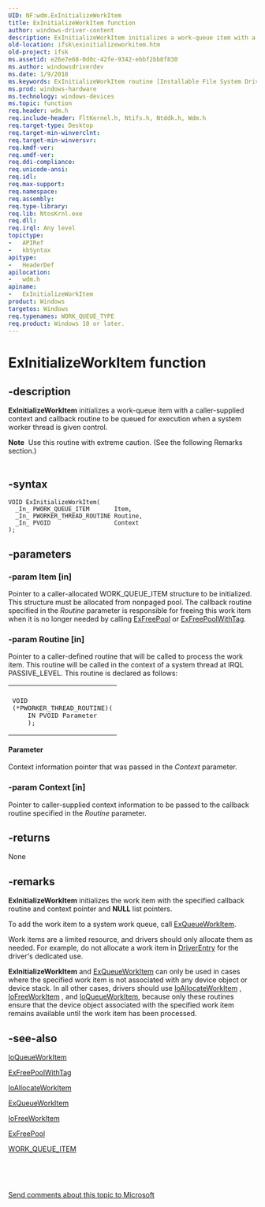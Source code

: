 ```yaml
---
UID: NF:wdm.ExInitializeWorkItem
title: ExInitializeWorkItem function
author: windows-driver-content
description: ExInitializeWorkItem initializes a work-queue item with a caller-supplied context and callback routine to be queued for execution when a system worker thread is given control.
old-location: ifsk\exinitializeworkitem.htm
old-project: ifsk
ms.assetid: e26e7e68-0d0c-42fe-9342-ebbf2bb8f830
ms.author: windowsdriverdev
ms.date: 1/9/2018
ms.keywords: ExInitializeWorkItem routine [Installable File System Drivers], wdm/ExInitializeWorkItem, ExInitializeWorkItem, exref_815c9796-c2e5-4362-926a-2fb509f3a1ae.xml, ifsk.exinitializeworkitem
ms.prod: windows-hardware
ms.technology: windows-devices
ms.topic: function
req.header: wdm.h
req.include-header: FltKernel.h, Ntifs.h, Ntddk.h, Wdm.h
req.target-type: Desktop
req.target-min-winverclnt: 
req.target-min-winversvr: 
req.kmdf-ver: 
req.umdf-ver: 
req.ddi-compliance: 
req.unicode-ansi: 
req.idl: 
req.max-support: 
req.namespace: 
req.assembly: 
req.type-library: 
req.lib: NtosKrnl.exe
req.dll: 
req.irql: Any level
topictype:
-	APIRef
-	kbSyntax
apitype:
-	HeaderDef
apilocation:
-	wdm.h
apiname:
-	ExInitializeWorkItem
product: Windows
targetos: Windows
req.typenames: WORK_QUEUE_TYPE
req.product: Windows 10 or later.
---
```


# ExInitializeWorkItem function


## -description


<b>ExInitializeWorkItem</b> initializes a work-queue item with a caller-supplied context and callback routine to be queued for execution when a system worker thread is given control. 
<div class="alert"><b>Note</b>  Use this routine with extreme caution. (See the following Remarks section.)</div><div> </div>

## -syntax


````
VOID ExInitializeWorkItem(
  _In_ PWORK_QUEUE_ITEM       Item,
  _In_ PWORKER_THREAD_ROUTINE Routine,
  _In_ PVOID                  Context
);
````


## -parameters




### -param Item [in]

Pointer to a caller-allocated WORK_QUEUE_ITEM structure to be initialized. This structure must be allocated from nonpaged pool. The callback routine specified in the <i>Routine</i> parameter is responsible for freeing this work item when it is no longer needed by calling <a href="..\wdm\nf-wdm-exfreepool.md">ExFreePool</a> or <a href="..\wdm\nf-wdm-exfreepoolwithtag.md">ExFreePoolWithTag</a>. 


### -param Routine [in]

Pointer to a caller-defined routine that will be called to process the work item. This routine will be called in the context of a system thread at IRQL PASSIVE_LEVEL. This routine is declared as follows: 
<div class="code"><span codelanguage=""><table>
<tr>
<th></th>
</tr>
<tr>
<td>
<pre>VOID
(*PWORKER_THREAD_ROUTINE)(
    IN PVOID Parameter
    );</pre>
</td>
</tr>
</table></span></div>


#### Parameter

Context information pointer that was passed in the <i>Context</i> parameter. 


### -param Context [in]

Pointer to caller-supplied context information to be passed to the callback routine specified in the <i>Routine</i> parameter. 


## -returns


None 



## -remarks


<b>ExInitializeWorkItem</b> initializes the work item with the specified callback routine and context pointer and <b>NULL</b> list pointers. 

To add the work item to a system work queue, call <a href="..\wdm\nf-wdm-exqueueworkitem.md">ExQueueWorkItem</a>. 

Work items are a limited resource, and drivers should only allocate them as needed. For example, do not allocate a work item in <a href="..\wdm\nc-wdm-driver_initialize.md">DriverEntry</a> for the driver's dedicated use. 

<b>ExInitializeWorkItem</b>
      and 
     <a href="..\wdm\nf-wdm-exqueueworkitem.md">ExQueueWorkItem</a>
      can only be used in cases where the specified work item is not associated with any device object or device stack. In all other cases, drivers should use 
     <a href="..\wdm\nf-wdm-ioallocateworkitem.md">IoAllocateWorkItem</a>
     , 
     <a href="..\wdm\nf-wdm-iofreeworkitem.md">IoFreeWorkItem</a>
     , and 
     <a href="..\wdm\nf-wdm-ioqueueworkitem.md">IoQueueWorkItem</a>, because only these routines ensure that the device object associated with the specified work item remains available until the work item has been processed. 



## -see-also

<a href="..\wdm\nf-wdm-ioqueueworkitem.md">IoQueueWorkItem</a>

<a href="..\wdm\nf-wdm-exfreepoolwithtag.md">ExFreePoolWithTag</a>

<a href="..\wdm\nf-wdm-ioallocateworkitem.md">IoAllocateWorkItem</a>

<a href="..\wdm\nf-wdm-exqueueworkitem.md">ExQueueWorkItem</a>

<a href="..\wdm\nf-wdm-iofreeworkitem.md">IoFreeWorkItem</a>

<a href="..\wdm\nf-wdm-exfreepool.md">ExFreePool</a>

<a href="..\wdm\ns-wdm-_work_queue_item.md">WORK_QUEUE_ITEM</a>

 

 

<a href="mailto:wsddocfb@microsoft.com?subject=Documentation%20feedback [ifsk\ifsk]:%20ExInitializeWorkItem routine%20 RELEASE:%20(1/9/2018)&amp;body=%0A%0APRIVACY STATEMENT%0A%0AWe use your feedback to improve the documentation. We don't use your email address for any other purpose, and we'll remove your email address from our system after the issue that you're reporting is fixed. While we're working to fix this issue, we might send you an email message to ask for more info. Later, we might also send you an email message to let you know that we've addressed your feedback.%0A%0AFor more info about Microsoft's privacy policy, see http://privacy.microsoft.com/en-us/default.aspx." title="Send comments about this topic to Microsoft">Send comments about this topic to Microsoft</a>

